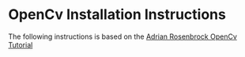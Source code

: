 # OpenCv Installation Instructions

The following instructions is based on the [Adrian Rosenbrock OpenCv Tutorial](https://www.pyimagesearch.com/2018/08/17/install-opencv-4-on-macos/ "Google's Homepage")
